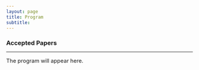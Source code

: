 ```yaml
---
layout: page
title: Program
subtitle: 
---
```


<h3 style='margin-bottom: 10pt;'>Accepted Papers</h3>
<hr>
<p style='font-size: 11pt;'>
The program will appear here.
</p>

[//]: # (<div class='description' style='font-size: 11pt;'>)

[//]: # ()
[//]: # (<h3 style='margin-bottom: 10pt;'>Mentorship Session</h3>)

[//]: # ()
[//]: # (<p>Sign up <b><a href="https://t.co/9zw5X4j4xk" style="color:#a2204d" target="_blank">here</a></b> to chat with one of our research mentors!)

[//]: # (    The list includes Anima Anandkumar, Dani Bassett, Doina Precup, Georg Martius, Jim Fan, Laura Schulz and Natalia Vélez. </p>)

[//]: # (</div>)

[//]: # ()
[//]: # (<h3 style='margin-bottom: 10pt;'>Program of the Day</h3>)

[//]: # ()
[//]: # ()
[//]: # (<div class='program-table' style='font-size: 10pt; width:100%;'>)

[//]: # ()
[//]: # ()
[//]: # (<table>)

[//]: # ()
[//]: # (  <tr>)

[//]: # (    <td>08:15 - 08:25</td>)

[//]: # (    <td>Opening Remarks</td>)

[//]: # (  </tr>)

[//]: # ()
[//]: # (  <tr>)

[//]: # (    <td>08:25 - 09:05</td>)

[//]: # (    <td><b>Invited talk:</b> <i>Georg Martius</i> - Intrinsic Motivations for Efficient Exploration in Reinforcement Learning</td>)

[//]: # (  </tr>)

[//]: # ()
[//]: # (  <tr>)

[//]: # (    <td>09:05 - 09:45</td>)

[//]: # (    <td><b>Invited talk:</b> <i>Doina Precup</i> - Title TBD</td>)

[//]: # (  </tr>)

[//]: # ()
[//]: # (  <tr>)

[//]: # (    <td>09:45 - 10:00</td>)

[//]: # (    <td>Contributed talk: Surprise-Adaptive Intrinsic Motivation for Unsupervised Reinforcement Learning</td>)

[//]: # (  </tr>)

[//]: # ()
[//]: # (  <tr>)

[//]: # (    <td>10:00 - 11:00</td>)

[//]: # (    <td style="text-align: center">Break & Posters</td>)

[//]: # (  </tr>)

[//]: # ()
[//]: # (  <tr>)

[//]: # (    <td>11:00 - 11:15</td>)

[//]: # (    <td>Contributed talk: What can AI Learn from Human Exploration?</td>)

[//]: # (  </tr>)

[//]: # (  <tr>)

[//]: # (    <td>11:15 - 11:55</td>)

[//]: # (    <td><b>Invited talk:</b> <i>Michael Tomasello</i> - Agency and Cognitive Development</td>)

[//]: # (  </tr>)

[//]: # ()
[//]: # (  <tr>)

[//]: # (    <td>11:55 - 12:00</td>)

[//]: # (    <td>Discussion</td>)

[//]: # (  </tr>)

[//]: # ()
[//]: # (  <tr>)

[//]: # (    <td>12:00 - 13:30</td>)

[//]: # (    <td style="text-align: center">Lunch + <a href="https://t.co/9zw5X4j4xk">Mentorship Session</a></td>)

[//]: # (  </tr>)

[//]: # ()
[//]: # ( <tr>)

[//]: # (    <td>13:30 - 13:45</td>)

[//]: # (    <td>Contributed talk: Voyager: An Open-Ended Embodied Agent with Large Language Models </td>)

[//]: # (  </tr>)

[//]: # ()
[//]: # ()
[//]: # (  <tr>)

[//]: # (    <td>13:45 - 14:25</td>)

[//]: # (    <td><b>Invited talk:</b> <i>Feryal Behbahani</i> - Title TBD</td>)

[//]: # (  </tr>)

[//]: # ()
[//]: # (  <tr>)

[//]: # (    <td>14:25 - 15:05</td>)

[//]: # (    <td><b>Invited talk:</b> <i>Daniel Polani</i> -  Information and its Flow: From Dynamics to Agency and Back</td>)

[//]: # (  </tr>)

[//]: # ()
[//]: # ()
[//]: # (   <tr>)

[//]: # (    <td>15:05 - 16:05</td>)

[//]: # (    <td style="text-align: center">Break & Posters</td>)

[//]: # (  </tr>)

[//]: # ()
[//]: # (  <tr>)

[//]: # (    <td>16:05 - 16:45</td>)

[//]: # (    <td><b>Invited talk:</b> <i>Dani Bassett</i> - Curiosity Styles in the &#40;Natural & Artificial&#41; Wild</td>)

[//]: # (  </tr>)

[//]: # ()
[//]: # (  <tr>)

[//]: # (    <td>16:45 - 17:25</td>)

[//]: # (    <td><b>Invited Talk:</b> <i>Natalia Vélez</i> - How Do Humans Overcome Individual Computational Limitations by Working Together?</td>)

[//]: # (  </tr>)

[//]: # ()
[//]: # (  <tr>)

[//]: # (    <td>17:25 - 17:30</td>)

[//]: # (    <td>Closing Remarks</td>)

[//]: # (  </tr>)

[//]: # (</table>)

[//]: # ()
[//]: # ()
[//]: # (</div>)


